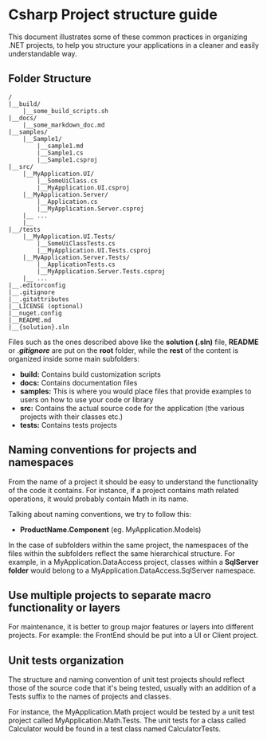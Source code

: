 # Csharp Project structure guide

This document illustrates some of these common practices in organizing .NET projects, to help you structure your applications in a cleaner and easily understandable way.

## Folder Structure

```na
/
|__build/
    |__some_build_scripts.sh
|__docs/
    |__some_markdown_doc.md
|__samples/
    |__Sample1/
        |__sample1.md
        |__Sample1.cs
        |__Sample1.csproj
|__src/
    |__MyApplication.UI/
        |__SomeUiClass.cs
        |__MyApplication.UI.csproj
    |__MyApplication.Server/
        |__Application.cs
        |__MyApplication.Server.csproj
    |__ ...
    |__
|__/tests
    |__MyApplication.UI.Tests/
        |__SomeUiClassTests.cs
        |__MyApplication.UI.Tests.csproj
    |__MyApplication.Server.Tests/
        |__ApplicationTests.cs
        |__MyApplication.Server.Tests.csproj
    |__ ...
|__.editorconfig
|__.gitignore
|__.gitattributes
|__LICENSE (optional)
|__nuget.config
|__README.md
|__{solution}.sln
```

Files such as the ones described above like the **solution (.sln)** file, **README** or .***gitignore*** are put on the **root** folder, while the **rest** of the content is organized inside some main subfolders:

- **build:** Contains build customization scripts
- **docs:** Contains documentation files
- **samples:** This is where you would place files that provide examples to users on how to use your code or library
- **src:** Contains the actual source code for the application (the various projects with their classes etc.)
- **tests:** Contains tests projects

## Naming conventions for projects and namespaces

From the name of a project it should be easy to understand the functionality of the code it contains. For instance, if a project contains math related operations, it would probably contain Math in its name.

Talking about naming conventions, we try to follow this:

- **ProductName.Component** (eg. MyApplication.Models)
  
In the case of subfolders within the same project, the namespaces of the files within the subfolders reflect the same hierarchical structure.
For example, in a MyApplication.DataAccess project, classes within a **SqlServer folder** would belong to a MyApplication.DataAccess.SqlServer namespace.

## Use multiple projects to separate macro functionality or layers

For maintenance, it is better to group major features or layers into different projects. For example: the FrontEnd should be put into a UI or Client project.

## Unit tests organization

The structure and naming convention of unit test projects should reflect those of the source code that it's being tested, usually with an addition of a Tests suffix to the names of projects and classes.

For instance, the MyApplication.Math project would be tested by a unit test project called MyApplication.Math.Tests. The unit tests for a class called Calculator would be found in a test class named CalculatorTests.
